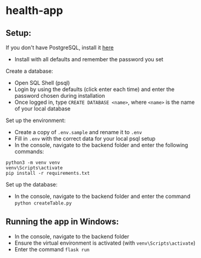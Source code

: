 # health-app

## Setup:

If you don't have PostgreSQL, install it [here](https://www.postgresql.org/download/)

- Install with all defaults and remember the password you set

Create a database:

- Open SQL Shell (psql)
- Login by using the defaults (click enter each time) and enter the password chosen during installation
- Once logged in, type `CREATE DATABASE <name>`, where `<name>` is the name of your local database

Set up the environment:

- Create a copy of `.env.sample` and rename it to `.env`
- Fill in `.env` with the correct data for your local psql setup
- In the console, navigate to the backend folder and enter the following commands:
```
python3 -m venv venv
venv\Scripts\activate
pip install -r requirements.txt
```

Set up the database:

- In the console, navigate to the backend folder and enter the command `python createTable.py`

## Running the app in Windows:
  - In the console, navigate to the backend folder
  - Ensure the virtual environment is activated (with `venv\Scripts\activate`)
  - Enter the command `flask run`



